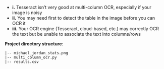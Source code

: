- **i.** Tesseract isn’t very good at multi-column OCR, especially if your image is noisy
- **ii.** You may need first to detect the table in the image before you can OCR it
- **iii.** Your OCR engine (Tesseract, cloud-based, etc.) may correctly OCR the text but be
unable to associate the text into columns/rows
  

**Project directory structure**:
```
|-- michael_jordan_stats.png
|-- multi_column_ocr.py
|-- results.csv
```

